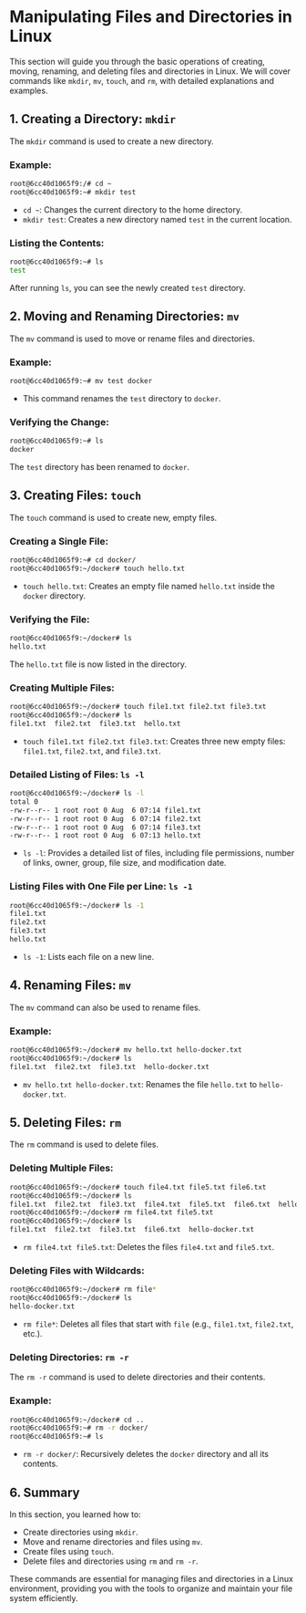 # Manipulating Files and Directories in Linux

This section will guide you through the basic operations of creating, moving, renaming, and deleting files and directories in Linux. We will cover commands like `mkdir`, `mv`, `touch`, and `rm`, with detailed explanations and examples.

## 1. Creating a Directory: `mkdir`

The `mkdir` command is used to create a new directory.

### Example:

```bash
root@6cc40d1065f9:/# cd ~
root@6cc40d1065f9:~# mkdir test
```

- `cd ~`: Changes the current directory to the home directory.
- `mkdir test`: Creates a new directory named `test` in the current location.

### Listing the Contents:

```bash
root@6cc40d1065f9:~# ls
test
```

After running `ls`, you can see the newly created `test` directory.

## 2. Moving and Renaming Directories: `mv`

The `mv` command is used to move or rename files and directories.

### Example:

```bash
root@6cc40d1065f9:~# mv test docker
```

- This command renames the `test` directory to `docker`.

### Verifying the Change:

```bash
root@6cc40d1065f9:~# ls
docker
```

The `test` directory has been renamed to `docker`.

## 3. Creating Files: `touch`

The `touch` command is used to create new, empty files.

### Creating a Single File:

```bash
root@6cc40d1065f9:~# cd docker/
root@6cc40d1065f9:~/docker# touch hello.txt
```

- `touch hello.txt`: Creates an empty file named `hello.txt` inside the `docker` directory.

### Verifying the File:

```bash
root@6cc40d1065f9:~/docker# ls
hello.txt
```

The `hello.txt` file is now listed in the directory.

### Creating Multiple Files:

```bash
root@6cc40d1065f9:~/docker# touch file1.txt file2.txt file3.txt
root@6cc40d1065f9:~/docker# ls
file1.txt  file2.txt  file3.txt  hello.txt
```

- `touch file1.txt file2.txt file3.txt`: Creates three new empty files: `file1.txt`, `file2.txt`, and `file3.txt`.

### Detailed Listing of Files: `ls -l`

```bash
root@6cc40d1065f9:~/docker# ls -l
total 0
-rw-r--r-- 1 root root 0 Aug  6 07:14 file1.txt
-rw-r--r-- 1 root root 0 Aug  6 07:14 file2.txt
-rw-r--r-- 1 root root 0 Aug  6 07:14 file3.txt
-rw-r--r-- 1 root root 0 Aug  6 07:13 hello.txt
```

- `ls -l`: Provides a detailed list of files, including file permissions, number of links, owner, group, file size, and modification date.

### Listing Files with One File per Line: `ls -1`

```bash
root@6cc40d1065f9:~/docker# ls -1
file1.txt
file2.txt
file3.txt
hello.txt
```

- `ls -1`: Lists each file on a new line.

## 4. Renaming Files: `mv`

The `mv` command can also be used to rename files.

### Example:

```bash
root@6cc40d1065f9:~/docker# mv hello.txt hello-docker.txt
root@6cc40d1065f9:~/docker# ls
file1.txt  file2.txt  file3.txt  hello-docker.txt
```

- `mv hello.txt hello-docker.txt`: Renames the file `hello.txt` to `hello-docker.txt`.

## 5. Deleting Files: `rm`

The `rm` command is used to delete files.

### Deleting Multiple Files:

```bash
root@6cc40d1065f9:~/docker# touch file4.txt file5.txt file6.txt
root@6cc40d1065f9:~/docker# ls
file1.txt  file2.txt  file3.txt  file4.txt  file5.txt  file6.txt  hello-docker.txt
root@6cc40d1065f9:~/docker# rm file4.txt file5.txt
root@6cc40d1065f9:~/docker# ls
file1.txt  file2.txt  file3.txt  file6.txt  hello-docker.txt
```

- `rm file4.txt file5.txt`: Deletes the files `file4.txt` and `file5.txt`.

### Deleting Files with Wildcards:

```bash
root@6cc40d1065f9:~/docker# rm file*
root@6cc40d1065f9:~/docker# ls
hello-docker.txt
```

- `rm file*`: Deletes all files that start with `file` (e.g., `file1.txt`, `file2.txt`, etc.).

### Deleting Directories: `rm -r`

The `rm -r` command is used to delete directories and their contents.

### Example:

```bash
root@6cc40d1065f9:~/docker# cd ..
root@6cc40d1065f9:~# rm -r docker/
root@6cc40d1065f9:~# ls
```

- `rm -r docker/`: Recursively deletes the `docker` directory and all its contents.

## 6. Summary

In this section, you learned how to:

- Create directories using `mkdir`.
- Move and rename directories and files using `mv`.
- Create files using `touch`.
- Delete files and directories using `rm` and `rm -r`.

These commands are essential for managing files and directories in a Linux environment, providing you with the tools to organize and maintain your file system efficiently.
